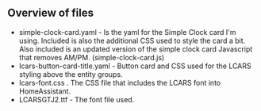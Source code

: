 ## Overview of files
* simple-clock-card.yaml - Is the yaml for the Simple Clock card I'm using. Included is also the additional CSS used to style the card a bit. Also included is an updated version of the simple clock card Javascript that removes AM/PM. (simple-clock-card.js)
* lcars-button-card-title.yaml - Button card and CSS used for the LCARS styling above the entity groups.
* lcars-font.css . The CSS file that includes the LCARS font into HomeAssistant.
* LCARSGTJ2.ttf - The font file used.
